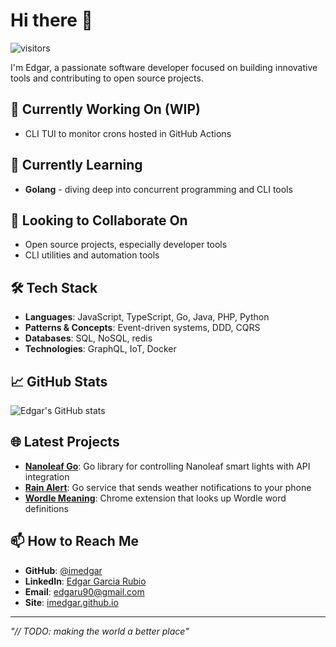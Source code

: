 # Hi there 👋

![visitors](https://visitor-badge.laobi.icu/badge?page_id=imedgar.visitor-badge)

I'm Edgar, a passionate software developer focused on building innovative tools and contributing to open source projects.

## 🔭 Currently Working On (WIP)

- CLI TUI to monitor crons hosted in GitHub Actions

## 🌱 Currently Learning

- **Golang** - diving deep into concurrent programming and CLI tools

## 👯 Looking to Collaborate On

- Open source projects, especially developer tools
- CLI utilities and automation tools

## 🛠️ Tech Stack

- **Languages**: JavaScript, TypeScript, Go, Java, PHP, Python
- **Patterns & Concepts**: Event-driven systems, DDD, CQRS
- **Databases**: SQL, NoSQL, redis
- **Technologies**: GraphQL, IoT, Docker

## 📈 GitHub Stats

![Edgar's GitHub stats](https://github-readme-stats.vercel.app/api?username=imedgar&show_icons=true&theme=radical)

## 🌐 Latest Projects

- **[Nanoleaf Go](https://github.com/imedgar/nanoleaf-go)**: Go library for controlling Nanoleaf smart lights with API integration
- **[Rain Alert](https://github.com/imedgar/rain-alert)**: Go service that sends weather notifications to your phone
- **[Wordle Meaning](https://github.com/imedgar/wordle-meaning)**: Chrome extension that looks up Wordle word definitions

## 📫 How to Reach Me

- **GitHub**: [@imedgar](https://github.com/imedgar)
- **LinkedIn**: [Edgar Garcia Rubio](https://www.linkedin.com/in/edgar-garcia-rubio/)
- **Email**: <edgaru90@gmail.com>
- **Site**: [imedgar.github.io](https://edgarrubio,dev/)

---
*"// TODO: making the world a better place"*
